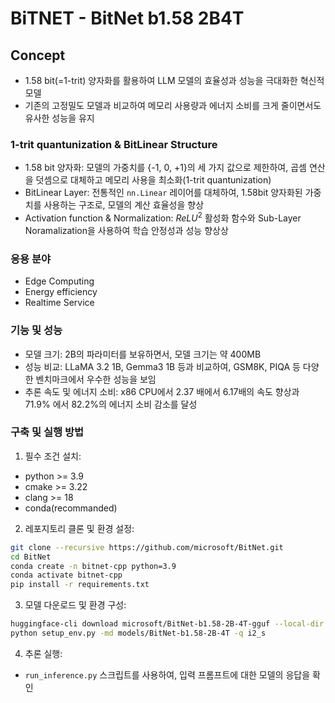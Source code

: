 # BiTNET - BitNet b1.58 2B4T

## Concept

- 1.58 bit(=1-trit) 양자화를 활용하여 LLM 모델의 효율성과 성능을 극대화한 혁신적 모델
- 기존의 고정밀도 모델과 비교하여 메모리 사용량과 에너지 소비를 크게 줄이면서도 유사한 성능을 유지

### 1-trit quantunization & BitLinear Structure

- 1.58 bit 양자화: 모델의 가중치를 {-1, 0, +1}의 세 가지 값으로 제한하여, 곱셈 연산을 덧셈으로 대체하고 메모리 사용을 최소화(1-trit quantunization)
- BitLinear Layer: 전통적인 `nn.Linear` 레이어를 대체하여, 1.58bit 양자화된 가중치를 사용하는 구조로, 모델의 계산 효율성을 향상
- Activation function & Normalization: $ReLU^{2}$ 활성화 함수와 Sub-Layer Noramalization을 사용하여 학습 안정성과 성능 향상상

### 응용 분야

- Edge Computing
- Energy efficiency
- Realtime Service

### 기능 및 성능

- 모델 크기: 2B의 파라미터를 보유하면서, 모델 크기는 약 400MB
- 성능 비교: LLaMA 3.2 1B, Gemma3 1B 등과 비교하여, GSM8K, PIQA 등 다양한 벤치마크에서 우수한 성능을 보임
- 추론 속도 및 에너지 소비: x86 CPU에서 2.37 배에서 6.17배의 속도 향상과 71.9% 에서 82.2%의 에너지 소비 감소를 달성

### 구축 및 실행 방법

1. 필수 조건 설치:

- python >= 3.9
- cmake >= 3.22
- clang >= 18
- conda(recommanded)

2. 레포지토리 클론 및 환경 설정:

```bash
git clone --recursive https://github.com/microsoft/BitNet.git
cd BitNet
conda create -n bitnet-cpp python=3.9
conda activate bitnet-cpp
pip install -r requirements.txt
```

3. 모델 다운로드 및 환경 구성:

```bash
huggingface-cli download microsoft/BitNet-b1.58-2B-4T-gguf --local-dir models/BitNet-b1.58-2B-4T
python setup_env.py -md models/BitNet-b1.58-2B-4T -q i2_s
```

4. 추론 실행:

- `run_inference.py` 스크립트를 사용하여, 입력 프롬프트에 대한 모델의 응답을 확인
